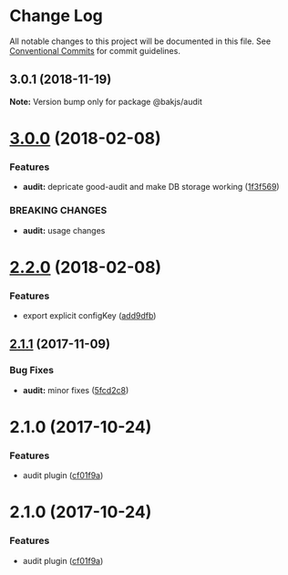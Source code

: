 # Change Log

All notable changes to this project will be documented in this file.
See [Conventional Commits](https://conventionalcommits.org) for commit guidelines.

## 3.0.1 (2018-11-19)

**Note:** Version bump only for package @bakjs/audit





<a name="3.0.0"></a>
# [3.0.0](https://github.com/bakjs/plugins/compare/@bakjs/audit@2.2.0...@bakjs/audit@3.0.0) (2018-02-08)


### Features

* **audit:** depricate good-audit and make DB storage working ([1f3f569](https://github.com/bakjs/plugins/commit/1f3f569))


### BREAKING CHANGES

* **audit:** usage changes




<a name="2.2.0"></a>
# [2.2.0](https://github.com/bakjs/plugins/compare/@bakjs/audit@2.1.1...@bakjs/audit@2.2.0) (2018-02-08)


### Features

* export explicit configKey ([add9dfb](https://github.com/bakjs/plugins/commit/add9dfb))




<a name="2.1.1"></a>
## [2.1.1](https://github.com/bakjs/plugins/compare/@bakjs/audit@2.1.0...@bakjs/audit@2.1.1) (2017-11-09)


### Bug Fixes

* **audit:** minor fixes ([5fcd2c8](https://github.com/bakjs/plugins/commit/5fcd2c8))




<a name="2.1.0"></a>
# 2.1.0 (2017-10-24)


### Features

* audit plugin ([cf01f9a](https://github.com/bakjs/plugins/commit/cf01f9a))




<a name="2.1.0"></a>
# 2.1.0 (2017-10-24)


### Features

* audit plugin ([cf01f9a](https://github.com/bakjs/plugins/commit/cf01f9a))
